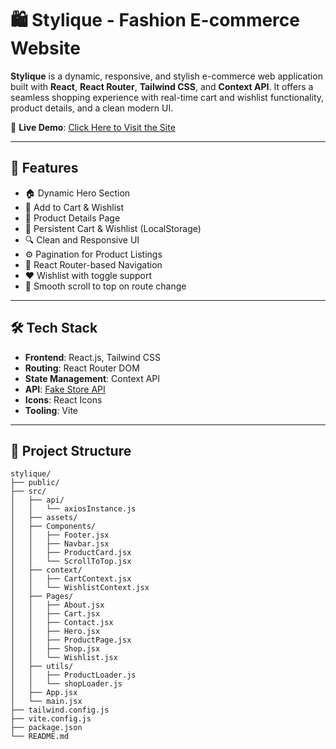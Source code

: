 # 🛍️ Stylique - Fashion E-commerce Website

**Stylique** is a dynamic, responsive, and stylish e-commerce web application built with **React**, **React Router**, **Tailwind CSS**, and **Context API**. It offers a seamless shopping experience with real-time cart and wishlist functionality, product details, and a clean modern UI.

🎯 **Live Demo**: [Click Here to Visit the Site](https://styliquee.netlify.app/)

---

## 🚀 Features

- 🏠 Dynamic Hero Section
- 🛒 Add to Cart & Wishlist
- 🧾 Product Details Page
- 💾 Persistent Cart & Wishlist (LocalStorage)
- 🔍 Clean and Responsive UI
- ⚙️ Pagination for Product Listings
- 🧭 React Router-based Navigation
- ❤️ Wishlist with toggle support
- 💨 Smooth scroll to top on route change

---

## 🛠️ Tech Stack

- **Frontend**: React.js, Tailwind CSS
- **Routing**: React Router DOM
- **State Management**: Context API
- **API**: [Fake Store API](https://fakestoreapi.com/)
- **Icons**: React Icons
- **Tooling**: Vite

---

## 📁 Project Structure

```plaintext
stylique/
├── public/
├── src/
│   ├── api/
│   │   └── axiosInstance.js
│   ├── assets/
│   ├── Components/
│   │   ├── Footer.jsx
│   │   ├── Navbar.jsx
│   │   ├── ProductCard.jsx
│   │   └── ScrollToTop.jsx
│   ├── context/
│   │   ├── CartContext.jsx
│   │   └── WishlistContext.jsx
│   ├── Pages/
│   │   ├── About.jsx
│   │   ├── Cart.jsx
│   │   ├── Contact.jsx
│   │   ├── Hero.jsx
│   │   ├── ProductPage.jsx
│   │   ├── Shop.jsx
│   │   └── Wishlist.jsx
│   ├── utils/
│   │   ├── ProductLoader.js
│   │   └── shopLoader.js
│   ├── App.jsx
│   └── main.jsx
├── tailwind.config.js
├── vite.config.js
├── package.json
└── README.md

